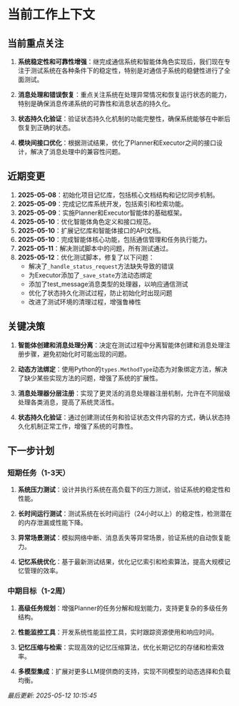 # 当前工作上下文

## 当前重点关注

1. **系统稳定性和可靠性增强**：继完成通信系统和智能体角色实现后，我们现在专注于测试系统在各种条件下的稳定性，特别是对通信子系统的稳健性进行了全面测试。

2. **消息处理和错误恢复**：重点关注系统在处理异常情况和恢复运行状态的能力，特别是确保消息传递系统的可靠性和消息状态的持久化。

3. **状态持久化验证**：验证状态持久化机制的功能完整性，确保系统能够在中断后恢复到正确的状态。

4. **模块间接口优化**：根据测试结果，优化了Planner和Executor之间的接口设计，解决了消息处理中的兼容性问题。

## 近期变更

1. **2025-05-08**：初始化项目记忆库，包括核心文档结构和记忆同步机制。
2. **2025-05-09**：完成记忆库系统开发，包括索引和检索功能。
3. **2025-05-09**：实施Planner和Executor智能体的基础框架。
4. **2025-05-10**：优化智能体角色定义和接口规范。
5. **2025-05-10**：扩展记忆库和智能体接口的API文档。
6. **2025-05-10**：完成智能体核心功能，包括通信管理和任务执行能力。
7. **2025-05-11**：解决测试脚本中的问题，所有测试通过。
8. **2025-05-12**：优化测试脚本，修复了以下问题：
   - 解决了`_handle_status_request`方法缺失导致的错误
   - 为Executor添加了`_save_state`方法动态绑定
   - 添加了test_message消息类型的处理器，以响应通信测试
   - 优化了状态持久化测试过程，防止初始化时出现问题
   - 改进了测试环境的清理过程，增强鲁棒性

## 关键决策

1. **智能体创建和消息处理分离**：决定在测试过程中分离智能体创建和消息处理注册步骤，避免初始化时可能出现的问题。

2. **动态方法绑定**：使用Python的`types.MethodType`动态为对象绑定方法，解决了缺少某些实现方法的问题，增强了系统的扩展性。

3. **消息处理器分层注册**：实现了更灵活的消息处理器注册机制，允许在不同层级处理各类消息，提高了系统灵活性。

4. **状态持久化验证**：通过创建测试任务和验证状态文件内容的方式，确认状态持久化机制正常工作，增强了系统的可靠性。

## 下一步计划

### 短期任务（1-3天）

1. **系统压力测试**：设计并执行系统在高负载下的压力测试，验证系统的稳定性和性能。

2. **长时间运行测试**：测试系统在长时间运行（24小时以上）的稳定性，检测潜在的内存泄漏或性能下降。

3. **异常场景测试**：模拟网络中断、消息丢失等异常场景，验证系统的自动恢复能力。

4. **记忆系统优化**：基于最新测试结果，优化记忆索引和检索算法，提高大规模记忆管理的效率。

### 中期目标（1-2周）

1. **高级任务规划**：增强Planner的任务分解和规划能力，支持更复杂的多级任务结构。

2. **性能监控工具**：开发系统性能监控工具，实时跟踪资源使用和响应时间。

3. **记忆压缩与检索**：实现高效的记忆压缩算法，优化长期记忆的存储和检索效率。

4. **多模型集成**：扩展对更多LLM提供商的支持，实现不同模型的动态选择和负载均衡。

_最后更新: 2025-05-12 10:15:45_
